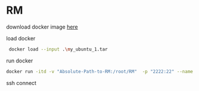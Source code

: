 # RM

download docker image 
[here](https://owncloud.yuanyl.ml/s/4vLwz6DaWAM5ei4)


load docker
```sh
 docker load --input .\my_ubuntu_1.tar
```

run docker 
```sh
docker run -itd -v "Absolute-Path-to-RM:/root/RM"  -p "2222:22" --name test1 myubuntu:1 /bin/bash -c "/etc/rc.d/rc.local;service ssh restart;/bin/bash"
```

ssh connect
